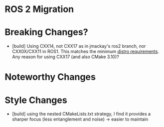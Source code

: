 # ROS 2 Migration


# Breaking Changes?

* [build] Using CXX14, not CXX17 as in jmackay's ros2 branch, nor CXX0X/CXX11 in ROS1. This matches the minimum [distro requirements](https://www.ros.org/reps/rep-2000.html). Any reason for using CXX17 (and also CMake 3.10)?

# Noteworthy Changes



# Style Changes

* [build] using the nested CMakeLists.txt strategy, I find it provides a sharper focus (less entanglement and noise) -> easier to maintain
